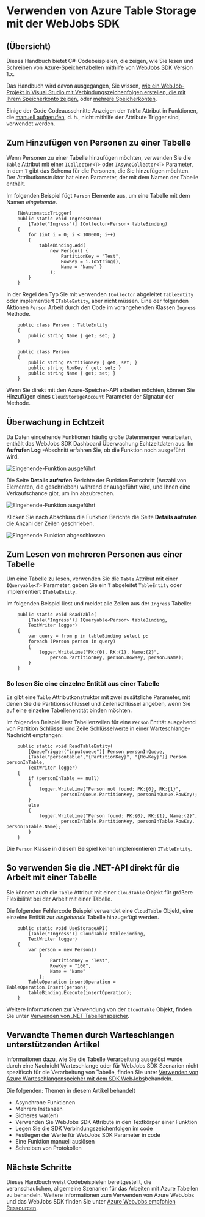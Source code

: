 <properties 
    pageTitle="Verwenden von Azure Table Storage mit der WebJobs SDK" 
    description="Informationen Sie zur Verwendung von Azure Table Storage mit dem SDK WebJobs. Erstellen von Tabellen, Hinzufügen von Personen zu Tabellen und vorhandene Tabellen lesen." 
    services="app-service\web, storage" 
    documentationCenter=".net" 
    authors="tdykstra" 
    manager="wpickett" 
    editor="jimbe"/>

<tags 
    ms.service="app-service-web" 
    ms.workload="web" 
    ms.tgt_pltfrm="na" 
    ms.devlang="dotnet" 
    ms.topic="article" 
    ms.date="06/01/2016" 
    ms.author="tdykstra"/>

# <a name="how-to-use-azure-table-storage-with-the-webjobs-sdk"></a>Verwenden von Azure Table Storage mit der WebJobs SDK

## <a name="overview"></a>(Übersicht)

Dieses Handbuch bietet C#-Codebeispielen, die zeigen, wie Sie lesen und Schreiben von Azure-Speichertabellen mithilfe von [WebJobs SDK](websites-dotnet-webjobs-sdk.md) Version 1.x.

Das Handbuch wird davon ausgegangen, Sie wissen, [wie ein WebJob-Projekt in Visual Studio mit Verbindungszeichenfolgen erstellen, die mit Ihrem Speicherkonto zeigen,](websites-dotnet-webjobs-sdk-get-started.md) oder [mehrere Speicherkonten](https://github.com/Azure/azure-webjobs-sdk/blob/master/test/Microsoft.Azure.WebJobs.Host.EndToEndTests/MultipleStorageAccountsEndToEndTests.cs).
        
Einige der Code Codeausschnitte Anzeigen der `Table` Attribut in Funktionen, die [manuell aufgerufen](websites-dotnet-webjobs-sdk-storage-queues-how-to.md#manual), d. h., nicht mithilfe der Attribute Trigger sind, verwendet werden. 

## <a id="ingress"></a>Zum Hinzufügen von Personen zu einer Tabelle

Wenn Personen zu einer Tabelle hinzufügen möchten, verwenden Sie die `Table` Attribut mit einer `ICollector<T>` oder `IAsyncCollector<T>` Parameter, in dem `T` gibt das Schema für die Personen, die Sie hinzufügen möchten. Der Attributkonstruktor hat einen Parameter, der mit dem Namen der Tabelle enthält. 

Im folgenden Beispiel fügt `Person` Elemente aus, um eine Tabelle mit dem Namen *eingehende*.

        [NoAutomaticTrigger]
        public static void IngressDemo(
            [Table("Ingress")] ICollector<Person> tableBinding)
        {
            for (int i = 0; i < 100000; i++)
            {
                tableBinding.Add(
                    new Person() { 
                        PartitionKey = "Test", 
                        RowKey = i.ToString(), 
                        Name = "Name" }
                    );
            }
        }

In der Regel den Typ Sie mit verwenden `ICollector` abgeleitet `TableEntity` oder implementiert `ITableEntity`, aber nicht müssen. Eine der folgenden Aktionen `Person` Arbeit durch den Code im vorangehenden Klassen `Ingress` Methode.

        public class Person : TableEntity
        {
            public string Name { get; set; }
        }

        public class Person
        {
            public string PartitionKey { get; set; }
            public string RowKey { get; set; }
            public string Name { get; set; }
        }

Wenn Sie direkt mit den Azure-Speicher-API arbeiten möchten, können Sie Hinzufügen eines `CloudStorageAccount` Parameter der Signatur der Methode.

## <a id="monitor"></a>Überwachung in Echtzeit

Da Daten eingehende Funktionen häufig große Datenmengen verarbeiten, enthält das WebJobs SDK Dashboard Überwachung Echtzeitdaten aus. Im **Aufrufen Log** -Abschnitt erfahren Sie, ob die Funktion noch ausgeführt wird.

![Eingehende-Funktion ausgeführt](./media/websites-dotnet-webjobs-sdk-storage-tables-how-to/ingressrunning.png)

Die Seite **Details aufrufen** Berichte der Funktion Fortschritt (Anzahl von Elementen, die geschrieben) während er ausgeführt wird, und Ihnen eine Verkaufschance gibt, um ihn abzubrechen. 

![Eingehende-Funktion ausgeführt](./media/websites-dotnet-webjobs-sdk-storage-tables-how-to/ingressprogress.png)

Klicken Sie nach Abschluss die Funktion Berichte die Seite **Details aufrufen** die Anzahl der Zeilen geschrieben.

![Eingehende Funktion abgeschlossen](./media/websites-dotnet-webjobs-sdk-storage-tables-how-to/ingresssuccess.png)

## <a id="multiple"></a>Zum Lesen von mehreren Personen aus einer Tabelle

Um eine Tabelle zu lesen, verwenden Sie die `Table` Attribut mit einer `IQueryable<T>` Parameter, geben Sie ein `T` abgeleitet `TableEntity` oder implementiert `ITableEntity`.

Im folgenden Beispiel liest und meldet alle Zeilen aus der `Ingress` Tabelle:
 
        public static void ReadTable(
            [Table("Ingress")] IQueryable<Person> tableBinding,
            TextWriter logger)
        {
            var query = from p in tableBinding select p;
            foreach (Person person in query)
            {
                logger.WriteLine("PK:{0}, RK:{1}, Name:{2}", 
                    person.PartitionKey, person.RowKey, person.Name);
            }
        }

### <a id="readone"></a>So lesen Sie eine einzelne Entität aus einer Tabelle

Es gibt eine `Table` Attributkonstruktor mit zwei zusätzliche Parameter, mit denen Sie die Partitionsschlüssel und Zeilenschlüssel angeben, wenn Sie auf eine einzelne Tabellenentität binden möchten.

Im folgenden Beispiel liest Tabellenzeilen für eine `Person` Entität ausgehend von Partition Schlüssel und Zeile Schlüsselwerte in einer Warteschlange-Nachricht empfangen:  

        public static void ReadTableEntity(
            [QueueTrigger("inputqueue")] Person personInQueue,
            [Table("persontable","{PartitionKey}", "{RowKey}")] Person personInTable,
            TextWriter logger)
        {
            if (personInTable == null)
            {
                logger.WriteLine("Person not found: PK:{0}, RK:{1}",
                        personInQueue.PartitionKey, personInQueue.RowKey);
            }
            else
            {
                logger.WriteLine("Person found: PK:{0}, RK:{1}, Name:{2}",
                        personInTable.PartitionKey, personInTable.RowKey, personInTable.Name);
            }
        }


Die `Person` Klasse in diesem Beispiel keinen implementieren `ITableEntity`.

## <a id="storageapi"></a>So verwenden Sie die .NET-API direkt für die Arbeit mit einer Tabelle

Sie können auch die `Table` Attribut mit einer `CloudTable` Objekt für größere Flexibilität bei der Arbeit mit einer Tabelle.

Die folgenden Fehlercode Beispiel verwendet eine `CloudTable` Objekt, eine einzelne Entität zur *eingehende* Tabelle hinzugefügt werden. 
 
        public static void UseStorageAPI(
            [Table("Ingress")] CloudTable tableBinding,
            TextWriter logger)
        {
            var person = new Person()
                {
                    PartitionKey = "Test",
                    RowKey = "100",
                    Name = "Name"
                };
            TableOperation insertOperation = TableOperation.Insert(person);
            tableBinding.Execute(insertOperation);
        }

Weitere Informationen zur Verwendung von der `CloudTable` Objekt, finden Sie unter [Verwenden von .NET Tabellenspeicher](../storage/storage-dotnet-how-to-use-tables.md). 

## <a id="queues"></a>Verwandte Themen durch Warteschlangen unterstützenden Artikel

Informationen dazu, wie Sie die Tabelle Verarbeitung ausgelöst wurde durch eine Nachricht Warteschlange oder für WebJobs SDK Szenarien nicht spezifisch für die Verarbeitung von Tabelle, finden Sie unter [Verwenden von Azure Warteschlangenspeicher mit dem SDK WebJobs](websites-dotnet-webjobs-sdk-storage-queues-how-to.md)behandeln. 

Die folgenden: Themen in diesem Artikel behandelt

* Asynchrone Funktionen
* Mehrere Instanzen
* Sicheres war(en)
* Verwenden Sie WebJobs SDK Attribute in den Textkörper einer Funktion
* Legen Sie die SDK Verbindungszeichenfolgen im code
* Festlegen der Werte für WebJobs SDK Parameter in code
* Eine Funktion manuell auslösen
* Schreiben von Protokollen

## <a id="nextsteps"></a>Nächste Schritte

Dieses Handbuch weist Codebeispielen bereitgestellt, die veranschaulichen, allgemeine Szenarien für das Arbeiten mit Azure Tabellen zu behandeln. Weitere Informationen zum Verwenden von Azure WebJobs und das WebJobs SDK finden Sie unter [Azure WebJobs empfohlen Ressourcen](http://go.microsoft.com/fwlink/?linkid=390226).
 
